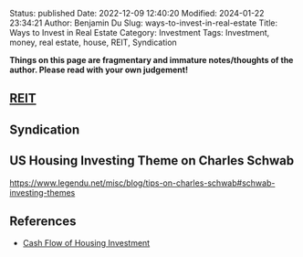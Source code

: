 Status: published
Date: 2022-12-09 12:40:20
Modified: 2024-01-22 23:34:21
Author: Benjamin Du
Slug: ways-to-invest-in-real-estate
Title: Ways to Invest in Real Estate
Category: Investment
Tags: Investment, money, real estate, house, REIT, Syndication

**Things on this page are fragmentary and immature notes/thoughts of the author. Please read with your own judgement!**

## [REIT](https://en.wikipedia.org/wiki/Real_estate_investment_trust)

## Syndication

## US Housing Investing Theme on Charles Schwab

https://www.legendu.net/misc/blog/tips-on-charles-schwab#schwab-investing-themes

## References

- [Cash Flow of Housing Investment](https://docs.google.com/spreadsheets/d/1-a_SULpKw8P7oMtKN5i2HVL74Wx7d_egjrWRfG0URLo/edit#gid=907152015)

